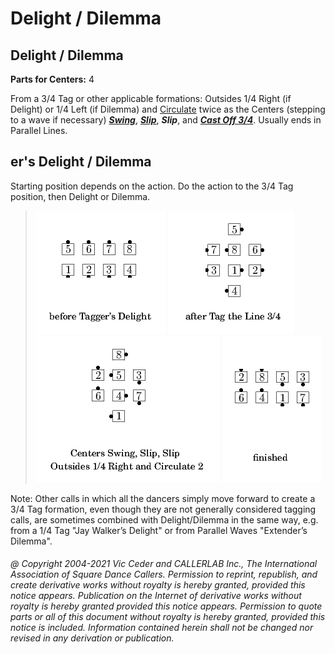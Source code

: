 
# Delight / Dilemma
## Delight / Dilemma
**Parts for Centers:** 4  


From a 3/4 Tag or other applicable formations:
Outsides 1/4 Right (if Delight) or 1/4 Left (if Dilemma) and
[Circulate](../b1/circulate.md)
twice as the Centers
(stepping to a wave if necessary)
***[Swing](../a2/swing.md)***,
***[Slip](../a2/slip.md)***,
***Slip***, and
***[Cast Off 3/4](../ms/cast_off_three_quarters.md)***.
Usually ends in Parallel Lines.
## <tag>er's Delight / Dilemma

Starting position depends on the <tag> action.
Do the <tag> action to the 3/4 Tag position, then Delight or Dilemma.


> 
> ![alt](delight_dilemma-1.png)
> ![alt](delight_dilemma-2.png)
> ![alt](delight_dilemma-3.png)
> ![alt](delight_dilemma-4.png)
> 

Note: Other calls in which all the dancers simply move forward
to create a 3/4 Tag formation, even though they are not generally considered tagging calls,
are sometimes combined with Delight/Dilemma in the same way,
e.g. from a 1/4 Tag "Jay Walker’s Delight" or from Parallel Waves "Extender’s Dilemma".

###### @ Copyright 2004-2021 Vic Ceder and CALLERLAB Inc., The International Association of Square Dance Callers. Permission to reprint, republish, and create derivative works without royalty is hereby granted, provided this notice appears. Publication on the Internet of derivative works without royalty is hereby granted provided this notice appears. Permission to quote parts or all of this document without royalty is hereby granted, provided this notice is included. Information contained herein shall not be changed nor revised in any derivation or publication.
